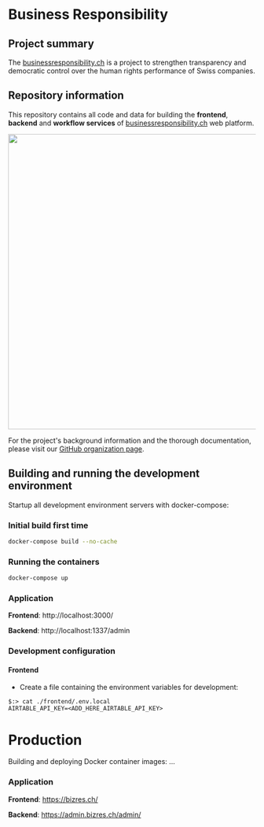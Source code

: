 # Business Responsibility

## Project summary

The [businessresponsibility.ch](https://en.businessresponsibility.ch/) is a project to strengthen transparency and democratic control over the human rights performance of Swiss companies.

## Repository information

This repository contains all code and data for building the **frontend**, **backend** and **workflow services** of [businessresponsibility.ch](https://en.businessresponsibility.ch/) web platform.

<p align="center">
<img src="https://user-images.githubusercontent.com/5593131/153625662-bf233507-027a-4a49-af27-b34ec2894c77.png" height="600" />
</p>


For the project's background information and the thorough documentation, please visit our [GitHub organization page](https://github.com/bizres).

## Building and running the development environment

Startup all development environment servers with docker-compose:

### Initial build first time

```bash
docker-compose build --no-cache
```

### Running the containers

```bash
docker-compose up
```

### Application

**Frontend**: http://localhost:3000/

**Backend**: http://localhost:1337/admin

### Development configuration

#### Frontend

- Create a file containing the environment variables for development:
```
$:> cat ./frontend/.env.local
AIRTABLE_API_KEY=<ADD_HERE_AIRTABLE_API_KEY>
```

# Production

Building and deploying Docker container images:
...

### Application


**Frontend**: https://bizres.ch/

**Backend**: https://admin.bizres.ch/admin/
